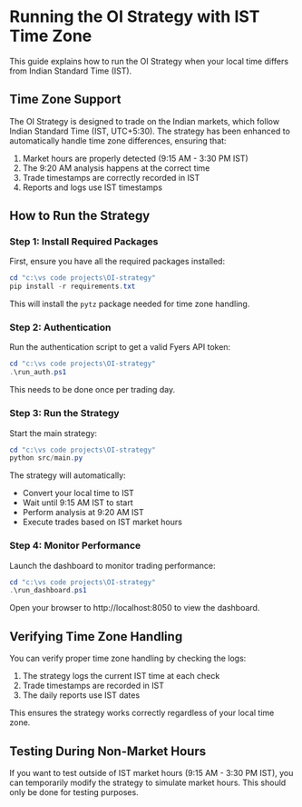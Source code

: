 # Running the OI Strategy with IST Time Zone

This guide explains how to run the OI Strategy when your local time differs from Indian Standard Time (IST).

## Time Zone Support

The OI Strategy is designed to trade on the Indian markets, which follow Indian Standard Time (IST, UTC+5:30). 
The strategy has been enhanced to automatically handle time zone differences, ensuring that:

1. Market hours are properly detected (9:15 AM - 3:30 PM IST)
2. The 9:20 AM analysis happens at the correct time
3. Trade timestamps are correctly recorded in IST
4. Reports and logs use IST timestamps

## How to Run the Strategy

### Step 1: Install Required Packages

First, ensure you have all the required packages installed:

```powershell
cd "c:\vs code projects\OI-strategy"
pip install -r requirements.txt
```

This will install the `pytz` package needed for time zone handling.

### Step 2: Authentication

Run the authentication script to get a valid Fyers API token:

```powershell
cd "c:\vs code projects\OI-strategy"
.\run_auth.ps1
```

This needs to be done once per trading day.

### Step 3: Run the Strategy

Start the main strategy:

```powershell
cd "c:\vs code projects\OI-strategy"
python src/main.py
```

The strategy will automatically:
- Convert your local time to IST
- Wait until 9:15 AM IST to start
- Perform analysis at 9:20 AM IST
- Execute trades based on IST market hours

### Step 4: Monitor Performance

Launch the dashboard to monitor trading performance:

```powershell
cd "c:\vs code projects\OI-strategy"
.\run_dashboard.ps1
```

Open your browser to http://localhost:8050 to view the dashboard.

## Verifying Time Zone Handling

You can verify proper time zone handling by checking the logs:

1. The strategy logs the current IST time at each check
2. Trade timestamps are recorded in IST
3. The daily reports use IST dates

This ensures the strategy works correctly regardless of your local time zone.

## Testing During Non-Market Hours

If you want to test outside of IST market hours (9:15 AM - 3:30 PM IST), you can temporarily modify 
the strategy to simulate market hours. This should only be done for testing purposes.
